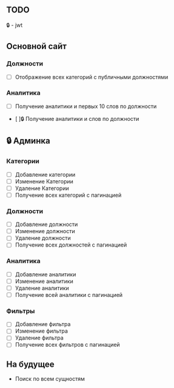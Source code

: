 ## TODO

🔒 - jwt

## Основной сайт

### **Должности**
- [ ] Отображение всех категорий с публичными должностями 

### **Аналитика**
- [ ] Получение аналитики и первых 10 слов по должности
- [ ]🔒 Получение аналитики и слов по должности

## 🔒 Админка
### **Категории**
- [ ] Добавление категории
- [ ] Изменение Категории
- [ ] Удаление Категории
- [ ] Получение всех категорий с пагинацией

### **Должности**
- [ ] Добавление должности
- [ ] Изменение должности
- [ ] Удаление должности
- [ ] Получение всех должностей с пагинацией

### **Аналитика**
- [ ] Добавление аналитики
- [ ] Изменение аналитики
- [ ] Удаление аналитики
- [ ] Получение всей аналитики с пагинацией

### **Фильтры**
- [ ] Добавление фильтра
- [ ] Изменение фильтра
- [ ] Удаление фильтра
- [ ] Получение всех фильтров с пагинацией

## На будущее
- Поиск по всем сущностям
